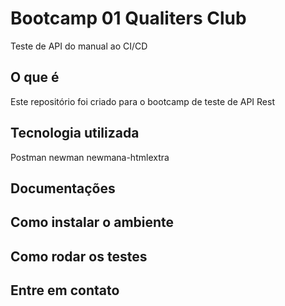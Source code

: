 # Bootcamp 01 Qualiters Club
Teste de API do manual ao CI/CD 

## O que é 
Este repositório foi criado para o bootcamp de teste de API Rest

## Tecnologia utilizada
Postman
newman
newmana-htmlextra

## Documentações

## Como instalar o ambiente

## Como rodar os testes

## Entre em contato



